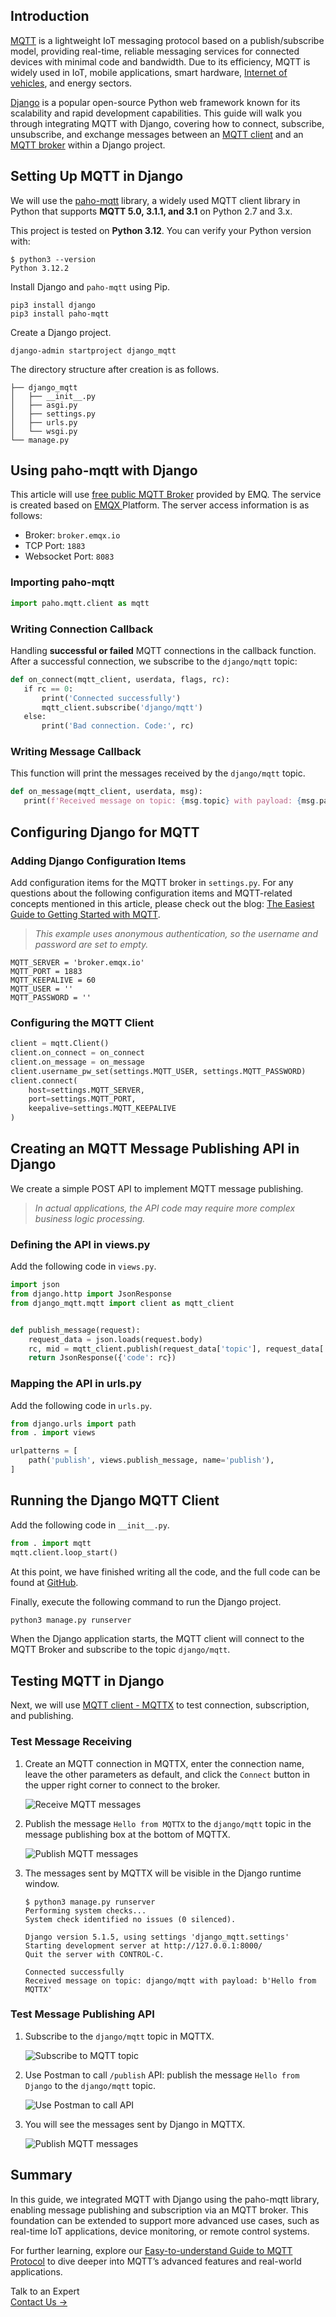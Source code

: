 ## **Introduction**

[MQTT](https://www.emqx.com/en/blog/the-easiest-guide-to-getting-started-with-mqtt) is a lightweight IoT messaging protocol based on a publish/subscribe model, providing real-time, reliable messaging services for connected devices with minimal code and bandwidth. Due to its efficiency, MQTT is widely used in IoT, mobile applications, smart hardware, [Internet of vehicles](https://www.emqx.com/en/blog/category/internet-of-vehicles), and energy sectors.

[Django](https://www.djangoproject.com/) is a popular open-source Python web framework known for its scalability and rapid development capabilities. This guide will walk you through integrating MQTT with Django, covering how to connect, subscribe, unsubscribe, and exchange messages between an [MQTT client](https://www.emqx.com/en/blog/mqtt-client-tools) and an [MQTT broker](https://www.emqx.com/en/blog/the-ultimate-guide-to-mqtt-broker-comparison) within a Django project.

## **Setting Up MQTT in Django**

We will use the [paho-mqtt](https://www.eclipse.org/paho/index.php?page=clients/python/index.php) library, a widely used MQTT client library in Python that supports **MQTT 5.0, 3.1.1, and 3.1** on Python 2.7 and 3.x.

This project is tested on **Python 3.12**. You can verify your Python version with:

```shell
$ python3 --version
Python 3.12.2
```

Install Django and `paho-mqtt` using Pip.

```shell
pip3 install django
pip3 install paho-mqtt
```

Create a Django project.

```shell
django-admin startproject django_mqtt
```

The directory structure after creation is as follows.

```
├── django_mqtt
│   ├── __init__.py
│   ├── asgi.py
│   ├── settings.py
│   ├── urls.py
│   └── wsgi.py
└── manage.py
```

## Using paho-mqtt with Django

This article will use [free public MQTT Broker](https://www.emqx.com/en/mqtt/public-mqtt5-broker) provided by EMQ. The service is created based on [EMQX ](https://www.emqx.com/en/cloud)Platform. The server access information is as follows:

- Broker: `broker.emqx.io`
- TCP Port: `1883`
- Websocket Port: `8083`

### Importing paho-mqtt

```python
import paho.mqtt.client as mqtt
```

### Writing Connection Callback

Handling **successful or failed** MQTT connections in the callback function. After a successful connection, we subscribe to the `django/mqtt` topic:

```python
def on_connect(mqtt_client, userdata, flags, rc):
   if rc == 0:
       print('Connected successfully')
       mqtt_client.subscribe('django/mqtt')
   else:
       print('Bad connection. Code:', rc)
```

### Writing Message Callback

This function will print the messages received by the `django/mqtt` topic.

```python
def on_message(mqtt_client, userdata, msg):
   print(f'Received message on topic: {msg.topic} with payload: {msg.payload}')
```

## Configuring Django for MQTT

### Adding Django Configuration Items

Add configuration items for the MQTT broker in `settings.py`. For any questions about the following configuration items and MQTT-related concepts mentioned in this article, please check out the blog: [The Easiest Guide to Getting Started with MQTT](https://www.emqx.com/en/blog/the-easiest-guide-to-getting-started-with-mqtt).

> *This example uses anonymous authentication, so the username and password are set to empty.*

```
MQTT_SERVER = 'broker.emqx.io'
MQTT_PORT = 1883
MQTT_KEEPALIVE = 60
MQTT_USER = ''
MQTT_PASSWORD = ''
```

### Configuring the MQTT Client

```python
client = mqtt.Client()
client.on_connect = on_connect
client.on_message = on_message
client.username_pw_set(settings.MQTT_USER, settings.MQTT_PASSWORD)
client.connect(
    host=settings.MQTT_SERVER,
    port=settings.MQTT_PORT,
    keepalive=settings.MQTT_KEEPALIVE
)
```

## Creating an MQTT Message Publishing API in Django

We create a simple POST API to implement MQTT message publishing.

> *In actual applications, the API code may require more complex business logic processing.*

### **Defining the API in views.py**

Add the following code in `views.py`.

```python
import json
from django.http import JsonResponse
from django_mqtt.mqtt import client as mqtt_client


def publish_message(request):
    request_data = json.loads(request.body)
    rc, mid = mqtt_client.publish(request_data['topic'], request_data['msg'])
    return JsonResponse({'code': rc})
```

### Mapping the API in urls.py

Add the following code in `urls.py`.

```python
from django.urls import path
from . import views

urlpatterns = [
    path('publish', views.publish_message, name='publish'),
]
```

## Running the Django MQTT Client

Add the following code in `__init__.py`.

```python
from . import mqtt
mqtt.client.loop_start()
```

At this point, we have finished writing all the code, and the full code can be found at [GitHub](https://github.com/emqx/MQTT-Client-Examples/tree/master/mqtt-client-Django).

Finally, execute the following command to run the Django project.

```python
python3 manage.py runserver
```

When the Django application starts, the MQTT client will connect to the MQTT Broker and subscribe to the topic `django/mqtt`.

## Testing MQTT in Django

Next, we will use [MQTT client - MQTTX](https://mqttx.app/) to test connection, subscription, and publishing.

### Test Message Receiving

1. Create an MQTT connection in MQTTX, enter the connection name, leave the other parameters as default, and click the `Connect` button in the upper right corner to connect to the broker.

   ![Receive MQTT messages](https://assets.emqx.com/images/c1f51ce1e983990bb45abd410b190cee.png)

2. Publish the message `Hello from MQTTX` to the `django/mqtt` topic in the message publishing box at the bottom of MQTTX.

   ![Publish MQTT messages](https://assets.emqx.com/images/039bb0a953e8579ccfd89938fcda784b.png)

3. The messages sent by MQTTX will be visible in the Django runtime window.

   ```shell
   $ python3 manage.py runserver
   Performing system checks...
   System check identified no issues (0 silenced).
   
   Django version 5.1.5, using settings 'django_mqtt.settings'
   Starting development server at http://127.0.0.1:8000/
   Quit the server with CONTROL-C.
   
   Connected successfully
   Received message on topic: django/mqtt with payload: b'Hello from MQTTX'
   ```

### Test Message Publishing API

1. Subscribe to the `django/mqtt` topic in MQTTX.

   ![Subscribe to MQTT topic](https://assets.emqx.com/images/fe6d48d40f8411a8921747d02ff8abc6.png)

2. Use Postman to call `/publish` API: publish the message `Hello from Django` to the `django/mqtt` topic.

   ![Use Postman to call API](https://assets.emqx.com/images/37a68e55290c1257fbd58aeaf1be7b82.png)

3. You will see the messages sent by Django in MQTTX.

   ![Publish MQTT messages](https://assets.emqx.com/images/5ece1784c6ed0817445b196751456072.png)

## Summary

In this guide, we integrated MQTT with Django using the paho-mqtt library, enabling message publishing and subscription via an MQTT broker. This foundation can be extended to support more advanced use cases, such as real-time IoT applications, device monitoring, or remote control systems.

For further learning, explore our [Easy-to-understand Guide to MQTT Protocol](https://www.emqx.com/en/mqtt-guide) to dive deeper into MQTT’s advanced features and real-world applications.

 

<section class="promotion">
    <div>
        Talk to an Expert
    </div>
    <a href="https://www.emqx.com/en/contact?product=solutions" class="button is-gradient">Contact Us →</a>
</section>
